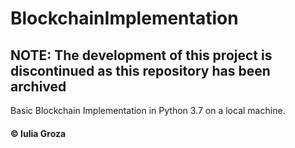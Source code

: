 # BlockchainImplementation

## NOTE: The development of this project is discontinued as this repository has been archived

Basic Blockchain Implementation in Python 3.7 on a local machine.

#### © Iulia Groza

